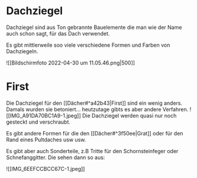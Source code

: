 # Dachziegel

Dachziegel sind aus Ton gebrannte Bauelemente die man wie der Name auch schon sagt, für das Dach verwendet. 

Es gibt mittlerweile soo viele verschiedene Formen und Farben von Dachziegeln. 

![[Bildschirmfoto 2022-04-30 um 11.05.46.png|500]]

# First

Die Dachziegel für den [[Dächer#^a42b43|First]] sind ein wenig anders. Damals wurden sie betoniert... heutzutage gibts es aber andere Verfahren.
![[IMG_A91DA70BC1A9-1.jpeg]]
Die Dachziegel werden quasi nur noch gesteckt und verschraubt.

Es gibt andere Formen für die den [[Dächer#^3f50ee|Grat]] oder für den Rand eines Pultdaches usw usw.

Es gibt aber auch Sonderteile, z.B Tritte für den Schornsteinfeger oder Schnefanggitter. Die sehen dann so aus:

![[IMG_6EEFCCBCC67C-1.jpeg]]